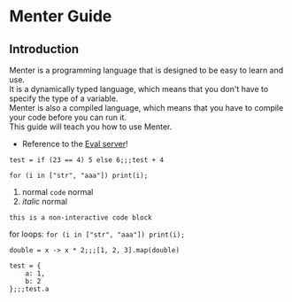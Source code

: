 
# Menter Guide

## Introduction

Menter is a programming language that is designed to be easy to learn and use.  
It is a dynamically typed language, which means that you don't have to specify the type of a variable.  
Menter is also a compiled language, which means that you have to compile your code before you can run it.  
This guide will teach you how to use Menter.

- Reference to the [Eval server](Hints_evaluation_server.html)!

```=6;;;10
test = if (23 == 4) 5 else 6;;;test + 4
```

```
for (i in ["str", "aaa"]) print(i);
```

1. normal `code` normal
2. *italic* normal

```static
this is a non-interactive code block
```

for loops: `for (i in ["str", "aaa"]) print(i);`

```=(x) -> { x * 2; };;;[2, 4, 6]
double = x -> x * 2;;;[1, 2, 3].map(double)
```

```={a: 1, b: 2};;;1
test = {
    a: 1,
    b: 2
};;;test.a
```
